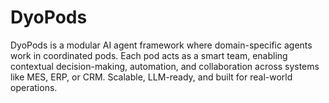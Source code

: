 # DyoPods
DyoPods is a modular AI agent framework where domain-specific agents work in coordinated pods. Each pod acts as a smart team, enabling contextual decision-making, automation, and collaboration across systems like MES, ERP, or CRM. Scalable, LLM-ready, and built for real-world operations.
